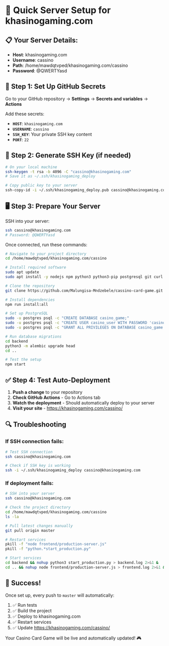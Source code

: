 # 🚀 Quick Server Setup for khasinogaming.com

## 📋 Your Server Details:
- **Host**: khasinogaming.com
- **Username**: cassino
- **Path**: /home/mawdqtvped/khasinogaming.com/cassino
- **Password**: @QWERTYasd

## 🔧 Step 1: Set Up GitHub Secrets

Go to your GitHub repository → **Settings** → **Secrets and variables** → **Actions**

Add these secrets:
- **`HOST`**: `khasinogaming.com`
- **`USERNAME`**: `cassino`
- **`SSH_KEY`**: Your private SSH key content
- **`PORT`**: `22`

## 🔑 Step 2: Generate SSH Key (if needed)

```bash
# On your local machine
ssh-keygen -t rsa -b 4096 -C "cassino@khasinogaming.com"
# Save it as ~/.ssh/khasinogaming_deploy

# Copy public key to your server
ssh-copy-id -i ~/.ssh/khasinogaming_deploy.pub cassino@khasinogaming.com
```

## 🖥️ Step 3: Prepare Your Server

SSH into your server:

```bash
ssh cassino@khasinogaming.com
# Password: @QWERTYasd
```

Once connected, run these commands:

```bash
# Navigate to your project directory
cd /home/mawdqtvped/khasinogaming.com/cassino

# Install required software
sudo apt update
sudo apt install -y nodejs npm python3 python3-pip postgresql git curl

# Clone the repository
git clone https://github.com/Malungisa-Mndzebele/cassino-card-game.git .

# Install dependencies
npm run install:all

# Set up PostgreSQL
sudo -u postgres psql -c "CREATE DATABASE casino_game;"
sudo -u postgres psql -c "CREATE USER casino_user WITH PASSWORD 'casino_password';"
sudo -u postgres psql -c "GRANT ALL PRIVILEGES ON DATABASE casino_game TO casino_user;"

# Run database migrations
cd backend
python3 -m alembic upgrade head
cd ..

# Test the setup
npm start
```

## ✅ Step 4: Test Auto-Deployment

1. **Push a change** to your repository
2. **Check GitHub Actions** - Go to Actions tab
3. **Watch the deployment** - Should automatically deploy to your server
4. **Visit your site** - https://khasinogaming.com/cassino/

## 🔍 Troubleshooting

### If SSH connection fails:
```bash
# Test SSH connection
ssh cassino@khasinogaming.com

# Check if SSH key is working
ssh -i ~/.ssh/khasinogaming_deploy cassino@khasinogaming.com
```

### If deployment fails:
```bash
# SSH into your server
ssh cassino@khasinogaming.com

# Check the project directory
cd /home/mawdqtvped/khasinogaming.com/cassino
ls -la

# Pull latest changes manually
git pull origin master

# Restart services
pkill -f "node frontend/production-server.js"
pkill -f "python.*start_production.py"

# Start services
cd backend && nohup python3 start_production.py > backend.log 2>&1 &
cd .. && nohup node frontend/production-server.js > frontend.log 2>&1 &
```

## 🎉 Success!

Once set up, every push to `master` will automatically:
1. ✅ Run tests
2. ✅ Build the project  
3. ✅ Deploy to khasinogaming.com
4. ✅ Restart services
5. ✅ Update https://khasinogaming.com/cassino/

Your Casino Card Game will be live and automatically updated! 🎮
